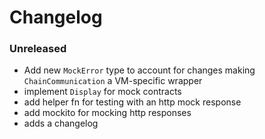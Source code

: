 # Changelog

### Unreleased

- Add new `MockError` type to account for changes making `ChainCommunication` a VM-specific wrapper
- implement `Display` for mock contracts
- add helper fn for testing with an http mock response
- add mockito for mocking http responses
- adds a changelog
